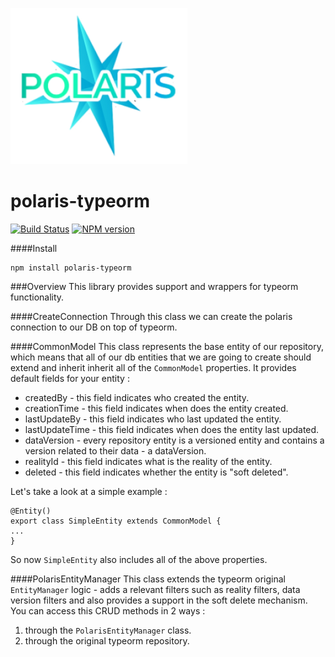 ![Polaris-logo](static/img/polaris-logo.png)
# polaris-typeorm
[![Build Status](https://travis-ci.com/Enigmatis/polaris-typeorm.svg?branch=master)](https://travis-ci.com/Enigmatis/polaris-typeorm)
[![NPM version](https://img.shields.io/npm/v/@enigmatis/polaris-typeorm.svg?style=flat-square)](https://www.npmjs.com/package/@enigmatis/polaris-typeorm)

####Install
```
npm install polaris-typeorm
```
###Overview
This library provides support and wrappers for typeorm functionality.

####CreateConnection
Through this class we can create the polaris connection to our DB on top of typeorm.

####CommonModel
This class represents the base entity of our repository, which means that all of our db entities
that we are going to create should extend and inherit inherit all of the ``CommonModel`` properties.
It provides default fields for your entity :
+ createdBy - this field indicates who created the entity.
+ creationTime - this field indicates when does the entity created.
+ lastUpdateBy - this field indicates who last updated the entity.
+ lastUpdateTime - this field indicates when does the entity last updated.
+ dataVersion - every repository entity is a versioned entity and contains a version related to their data - a dataVersion.
+ realityId - this field indicates what is the reality of the entity.
+ deleted - this field indicates whether the entity is "soft deleted".

Let's take a look at a simple example :
````
@Entity()
export class SimpleEntity extends CommonModel {
...
}
````
So now ``SimpleEntity`` also includes all of the above properties.

####PolarisEntityManager
This class extends the typeorm original ``EntityManager`` logic - adds a relevant filters such as reality filters, 
data version filters and also provides a support in the soft delete mechanism.
You can access this CRUD methods in 2 ways :
1. through the ``PolarisEntityManager`` class.
2. through the original typeorm repository.

